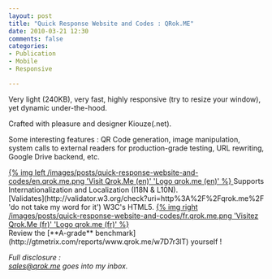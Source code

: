 ```yaml
---
layout: post
title: "Quick Response Website and Codes : QRok.ME"
date: 2010-03-21 12:30
comments: false
categories:
- Publication
- Mobile
- Responsive

---
```


Very light (240KB), very fast, highly responsive (try to resize your window), yet dynamic under-the-hood.

Crafted with pleasure and designer Kiouze(.net).

Some interesting features :
QR Code generation, image manipulation, system calls to external readers for production-grade testing,
URL rewriting, Google Drive backend, etc.

<a href="http://www.qrok.me/" target="_blank">
{% img left  /images/posts/quick-response-website-and-codes/en.qrok.me.png 'Visit Qrok.Me (en)' 'Logo qrok.me (en)' %}
</a>
Supports Internationalization and Localization (I18N & L10N).<br>
[Validates](http://validator.w3.org/check?uri=http%3A%2F%2Fqrok.me%2F 'do not take my word for it') W3C's HTML5.
<a href="http://www.qrok.me/fr" target="_blank">
{% img right /images/posts/quick-response-website-and-codes/fr.qrok.me.png 'Visitez Qrok.Me (fr)' 'Logo qrok.me (fr)' %}
</a>

<br>
Review the [**A-grade** benchmark](http://gtmetrix.com/reports/www.qrok.me/w7D7r3lT) yourself !

_Full disclosure : <br>sales@qrok.me goes into my inbox._
